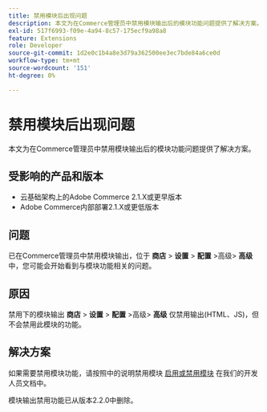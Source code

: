 ```yaml
---
title: 禁用模块后出现问题
description: 本文为在Commerce管理员中禁用模块输出后的模块功能问题提供了解决方案。
exl-id: 517f6993-f09e-4a94-8c57-175ecf9a98a8
feature: Extensions
role: Developer
source-git-commit: 1d2e0c1b4a8e3d79a362500ee3ec7bde84a6ce0d
workflow-type: tm+mt
source-wordcount: '151'
ht-degree: 0%

---
```


# 禁用模块后出现问题

本文为在Commerce管理员中禁用模块输出后的模块功能问题提供了解决方案。

## 受影响的产品和版本

* 云基础架构上的Adobe Commerce 2.1.X或更早版本
* Adobe Commerce内部部署2.1.X或更低版本

## 问题

已在Commerce管理员中禁用模块输出，位于 **商店** > **设置** > **配置** >高级> **高级**&#x200B;中，您可能会开始看到与模块功能相关的问题。

## 原因

禁用下的模块输出 **商店** > **设置** > **配置** >高级> **高级** 仅禁用输出(HTML、JS)，但不会禁用此模块的功能。

## 解决方案

如果需要禁用模块功能，请按照中的说明禁用模块 [启用或禁用模块](https://devdocs.magento.com/guides/v2.1/install-gde/install/cli/install-cli-subcommands-enable.html) 在我们的开发人员文档中。

模块输出禁用功能已从版本2.2.0中删除。
